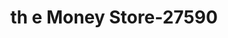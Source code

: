 ---
f_zip-code: 72601
f_state-code: AR
title: th e Money Store-27590
f_phone: 870-743-2224
f_city-only: Harrison
f_address: 1409 Highway 62 65 N Harrison
f_location-unique-id: '27590'
slug: th-e-money-store-27590
updated-on: '2024-05-30T13:46:58.046Z'
created-on: '2024-05-30T13:36:59.803Z'
published-on: '2024-05-30T13:54:32.469Z'
f_city-state: cms/city/harrison-ar.md
f_company: cms/company/th-e-money-store.md
f_state: cms/state/arkansas.md
layout: '[payday-loan].html'
tags: payday-loan
---